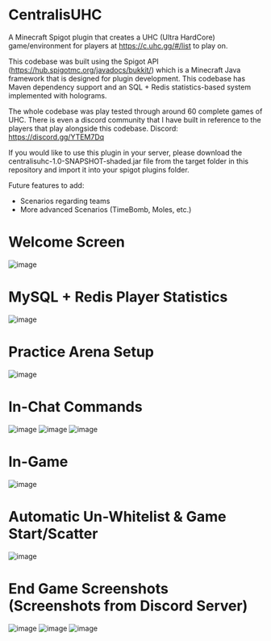 # CentralisUHC
A Minecraft Spigot plugin that creates a UHC (Ultra HardCore) game/environment for players at https://c.uhc.gg/#/list to play on.

This codebase was built using the Spigot API (https://hub.spigotmc.org/javadocs/bukkit/) which is a Minecraft Java framework that is designed for plugin development. This codebase has Maven dependency support and an SQL + Redis statistics-based system implemented with holograms.

The whole codebase was play tested through around 60 complete games of UHC. There is even a discord community that I have built in reference to the players that play alongside this codebase. Discord: https://discord.gg/YTEM7Dq

If you would like to use this plugin in your server, please download the centralisuhc-1.0-SNAPSHOT-shaded.jar file from the target folder in this repository and import it into your spigot plugins folder.

Future features to add:

- Scenarios regarding teams
- More advanced Scenarios (TimeBomb, Moles, etc.)

# Welcome Screen
![image](https://user-images.githubusercontent.com/63007329/147863412-bece200a-a100-4628-8ef3-af7919da3b6f.png)

# MySQL + Redis Player Statistics
![image](https://user-images.githubusercontent.com/63007329/167938656-ddcbb117-d13d-42f6-846a-49afdd27c021.png)

# Practice Arena Setup
![image](https://user-images.githubusercontent.com/63007329/147863432-7572da5a-0120-4487-852f-37bfc976e263.png)

# In-Chat Commands
![image](https://user-images.githubusercontent.com/63007329/186735548-62d2431b-0bfd-4921-a692-d2103c2a4804.png)
![image](https://user-images.githubusercontent.com/63007329/186735619-125fd915-437e-4580-b045-1610abab7435.png)
![image](https://user-images.githubusercontent.com/63007329/186735649-96126d45-fc01-4199-8577-11b6d5be6b5a.png)

# In-Game
![image](https://user-images.githubusercontent.com/63007329/147863458-6506472c-6dc9-4066-923f-e6523b4f3b37.png)

# Automatic Un-Whitelist & Game Start/Scatter
![image](https://user-images.githubusercontent.com/63007329/186735879-90b620a4-845d-4624-a000-cec4389b9509.png)

# End Game Screenshots (Screenshots from Discord Server)
![image](https://user-images.githubusercontent.com/63007329/147863506-97e9270f-1cf5-4660-b5e2-a82ed3cb8b18.png)
![image](https://user-images.githubusercontent.com/63007329/186736444-596acaac-9572-43ab-a6d1-742199f92ee7.png)
![image](https://user-images.githubusercontent.com/63007329/186736514-27bf3731-d9f1-4da0-a8eb-38ae60b95386.png)
